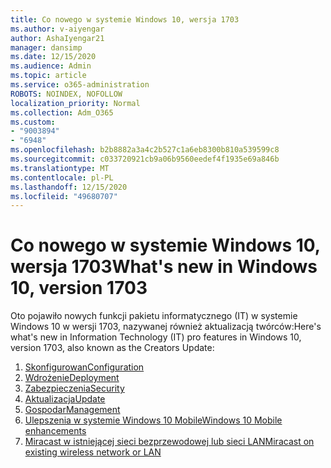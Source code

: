```yaml
---
title: Co nowego w systemie Windows 10, wersja 1703
ms.author: v-aiyengar
author: AshaIyengar21
manager: dansimp
ms.date: 12/15/2020
ms.audience: Admin
ms.topic: article
ms.service: o365-administration
ROBOTS: NOINDEX, NOFOLLOW
localization_priority: Normal
ms.collection: Adm_O365
ms.custom:
- "9003894"
- "6948"
ms.openlocfilehash: b2b8882a3a4c2b527c1a6eb8300b810a539599c8
ms.sourcegitcommit: c033720921cb9a06b9560eedef4f1935e69a846b
ms.translationtype: MT
ms.contentlocale: pl-PL
ms.lasthandoff: 12/15/2020
ms.locfileid: "49680707"
---
```

# <a name="whats-new-in-windows-10-version-1703"></a><span data-ttu-id="6837b-102">Co nowego w systemie Windows 10, wersja 1703</span><span class="sxs-lookup"><span data-stu-id="6837b-102">What's new in Windows 10, version 1703</span></span>

<span data-ttu-id="6837b-103">Oto pojawiło nowych funkcji pakietu informatycznego (IT) w systemie Windows 10 w wersji 1703, nazywanej również aktualizacją twórców:</span><span class="sxs-lookup"><span data-stu-id="6837b-103">Here's what's new in Information Technology (IT) pro features in Windows 10, version 1703, also known as the Creators Update:</span></span>

1. [<span data-ttu-id="6837b-104">Skonfigurowan</span><span class="sxs-lookup"><span data-stu-id="6837b-104">Configuration</span></span>](https://go.microsoft.com/fwlink/?linkid=2114188)
1. [<span data-ttu-id="6837b-105">Wdrożenie</span><span class="sxs-lookup"><span data-stu-id="6837b-105">Deployment</span></span>](https://go.microsoft.com/fwlink/?linkid=2114365)    
1. [<span data-ttu-id="6837b-106">Zabezpieczenia</span><span class="sxs-lookup"><span data-stu-id="6837b-106">Security</span></span>](https://go.microsoft.com/fwlink/?linkid=2114366)
1. [<span data-ttu-id="6837b-107">Aktualizacja</span><span class="sxs-lookup"><span data-stu-id="6837b-107">Update</span></span>](https://go.microsoft.com/fwlink/?linkid=2114189)
1. [<span data-ttu-id="6837b-108">Gospodar</span><span class="sxs-lookup"><span data-stu-id="6837b-108">Management</span></span>](https://go.microsoft.com/fwlink/?linkid=2114367)
1. [<span data-ttu-id="6837b-109">Ulepszenia w systemie Windows 10 Mobile</span><span class="sxs-lookup"><span data-stu-id="6837b-109">Windows 10 Mobile enhancements</span></span>](https://go.microsoft.com/fwlink/?linkid=2114368)
1. [<span data-ttu-id="6837b-110">Miracast w istniejącej sieci bezprzewodowej lub sieci LAN</span><span class="sxs-lookup"><span data-stu-id="6837b-110">Miracast on existing wireless network or LAN</span></span>](https://go.microsoft.com/fwlink/?linkid=2114190)
